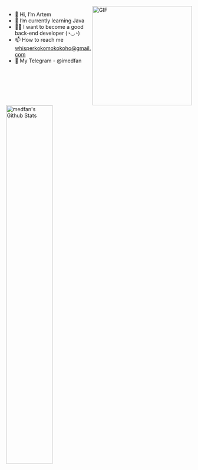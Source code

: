 <img align="right" height="270px" alt="GIF" src="https://images.ctfassets.net/s5uo95nf6njh/6DaomigkquVKSPy96GlUH4/d6749a776a516fa519a5b9d06f2199a8/Rust_V3__1_.jpg?w=960&fm=webp" />


- 👋 Hi, I’m Artem
- 🌱 I’m currently learning Java
- 👨‍💻 I want to become a good back-end developer (◔◡◔)
- 📫 How to reach me whisperkokomokokoho@gmail.com
- 📱 My Telegram - @imedfan

<!---
imedfan/imedfan is a ✨ special ✨ repository because its `README.md` (this file) appears on your GitHub profile.
You can click the Preview link to take a look at your changes.
--->



 <img align="left" src="https://github-readme-stats.vercel.app/api?username=imedfan&theme=graywhite&show_icons=true" alt="medfan's Github Stats" width="50%">
  
